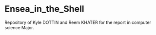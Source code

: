 # Ensea_in_the_Shell

Repository of Kyle DOTTIN and Reem KHATER for the report in computer science Major.
